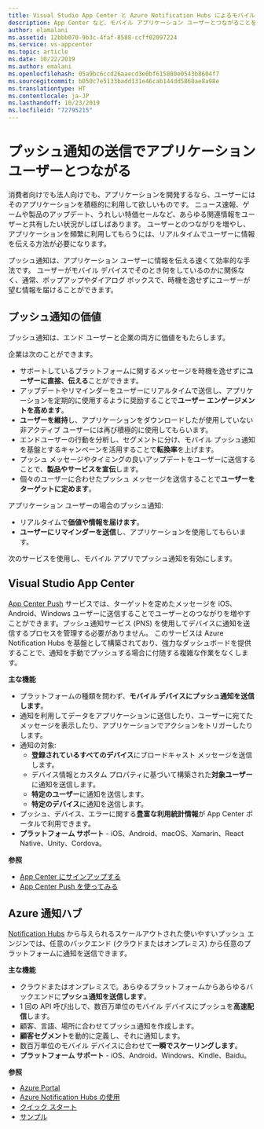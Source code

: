 ```yaml
---
title: Visual Studio App Center と Azure Notification Hubs によるモバイル アプリのプッシュ通知の重要性
description: App Center など、モバイル アプリケーション ユーザーとつながることを可能にするサービスについて説明します。
author: elamalani
ms.assetid: 12bbb070-9b3c-4faf-8588-ccff02097224
ms.service: vs-appcenter
ms.topic: article
ms.date: 10/22/2019
ms.author: emalani
ms.openlocfilehash: 05a9bc6ccd26aaecd3e0bf615880e0543b8604f7
ms.sourcegitcommit: b050c7e5133badd131e46cab144dd5860ae8a98e
ms.translationtype: HT
ms.contentlocale: ja-JP
ms.lasthandoff: 10/23/2019
ms.locfileid: "72795215"
---
```

# <a name="engage-with-your-application-users-by-sending-push-notifications"></a>プッシュ通知の送信でアプリケーション ユーザーとつながる 

消費者向けでも法人向けでも、アプリケーションを開発するなら、ユーザーにはそのアプリケーションを積極的に利用して欲しいものです。 ニュース速報、ゲームや製品のアップデート、うれしい特価セールなど、あらゆる関連情報をユーザーと共有したい状況がしばしばあります。 ユーザーとのつながりを増やし、アプリケーションを頻繁に利用してもらうには、リアルタイムでユーザーに情報を伝える方法が必要になります。

プッシュ通知は、アプリケーション ユーザーに情報を伝える速くて効率的な手法です。 ユーザーがモバイル デバイスでそのとき何をしているのかに関係なく、通常、ポップアップやダイアログ ボックスで、時機を逸せずにユーザーが望む情報を届けることができます。

## <a name="value-of-push-notifications"></a>プッシュ通知の価値
プッシュ通知は、エンド ユーザーと企業の両方に価値をもたらします。

企業は次のことができます。
- サポートしているプラットフォームに関するメッセージを時機を逸せずに**ユーザーに直接、伝える**ことができます。
- アップデートやリマインダーをユーザーにリアルタイムで送信し、アプリケーションを定期的に使用するように奨励することで**ユーザー エンゲージメントを高めます**。
- **ユーザーを維持**し、アプリケーションをダウンロードしたが使用していない非アクティブ ユーザーには再び積極的に使用してもらいます。
- エンドユーザーの行動を分析し、セグメントに分け、モバイル プッシュ通知を基盤とするキャンペーンを活用することで**転換率**を上げます。
- プッシュ メッセージやタイミングの良いアップデートをユーザーに送信することで、**製品やサービスを宣伝**します。
- 個々のユーザーに合わせたプッシュ メッセージを送信することで**ユーザーをターゲットに定めます**。

アプリケーション ユーザーの場合のプッシュ通知:
- リアルタイムで**価値や情報を届けます**。
- **ユーザーにリマインダーを送信**し、アプリケーションを使用してもらいます。

次のサービスを使用し、モバイル アプリでプッシュ通知を有効にします。

## <a name="visual-studio-app-center"></a>Visual Studio App Center
[App Center Push](/appcenter/push/) サービスでは、ターゲットを定めたメッセージを iOS、Android、Windows ユーザーに送信することでユーザーとのつながりを増やすことができます。プッシュ通知サービス (PNS) を使用してデバイスに通知を送信するプロセスを管理する必要がありません。 このサービスは Azure Notification Hubs を基盤として構築されており、強力なダッシュボードを提供することで、通知を手動でプッシュする場合に付随する複雑な作業をなくします。

**主な機能**
- プラットフォームの種類を問わず、**モバイル デバイスにプッシュ通知を送信します**。
- 通知を利用してデータをアプリケーションに送信したり、ユーザーに宛てたメッセージを表示したり、アプリケーションでアクションをトリガーしたりします。
- 通知の対象: 
    - **登録されているすべてのデバイス**にブロードキャスト メッセージを送信します。
    - デバイス情報とカスタム プロパティに基づいて構築された**対象ユーザー**に通知を送信します。
    - **特定のユーザー**に通知を送信します。
    - **特定のデバイス**に通知を送信します。
- プッシュ、デバイス、エラーに関する**豊富な利用統計情報**が App Center ポータルで利用できます。
- **プラットフォーム サポート** - iOS、Android、macOS、Xamarin、React Native、Unity、Cordova。

**参照**
- [App Center にサインアップする](https://appcenter.ms/signup?utm_source=Mobile%20Development%20Docs&utm_medium=Azure&utm_campaign=New%20azure%20docs)
- [App Center Push を使ってみる](/appcenter/push/)

## <a name="azure-notification-hubs"></a>Azure 通知ハブ
[Notification Hubs](/azure/notification-hubs/notification-hubs-push-notification-overview) から与えられるスケールアウトされた使いやすいプッシュ エンジンでは、任意のバックエンド (クラウドまたはオンプレミス) から任意のプラットフォームに通知を送信できます。

**主な機能**
- クラウドまたはオンプレミスで。あらゆるプラットフォームからあらゆるバックエンドに**プッシュ通知を送信します**。
- 1 回の API 呼び出しで、数百万単位のモバイル デバイスにプッシュを**高速配信**します。
- 顧客、言語、場所に合わせてプッシュ通知を作成します。
- **顧客セグメント**を動的に定義し、それに通知します。
- 数百万単位のモバイル デバイスに合わせて**一瞬でスケーリングします**。
- **プラットフォーム サポート** - iOS、Android、Windows、Kindle、Baidu。
        
**参照**
- [Azure Portal](https://portal.azure.com) 
- [Azure Notification Hubs の使用](/azure/notification-hubs/)   
- [クイック スタート](/azure/notification-hubs/create-notification-hub-portal)
- [サンプル](/azure/notification-hubs/samples)
